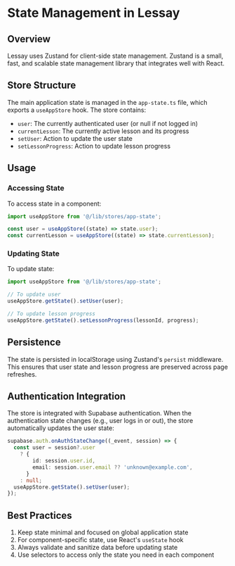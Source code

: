 # State Management in Lessay

## Overview

Lessay uses Zustand for client-side state management. Zustand is a small, fast, and scalable state management library that integrates well with React.

## Store Structure

The main application state is managed in the `app-state.ts` file, which exports a `useAppStore` hook. The store contains:

- `user`: The currently authenticated user (or null if not logged in)
- `currentLesson`: The currently active lesson and its progress
- `setUser`: Action to update the user state
- `setLessonProgress`: Action to update lesson progress

## Usage

### Accessing State

To access state in a component:

```typescript
import useAppStore from '@/lib/stores/app-state';

const user = useAppStore((state) => state.user);
const currentLesson = useAppStore((state) => state.currentLesson);
```

### Updating State

To update state:

```typescript
import useAppStore from '@/lib/stores/app-state';

// To update user
useAppStore.getState().setUser(user);

// To update lesson progress
useAppStore.getState().setLessonProgress(lessonId, progress);
```

## Persistence

The state is persisted in localStorage using Zustand's `persist` middleware. This ensures that user state and lesson progress are preserved across page refreshes.

## Authentication Integration

The store is integrated with Supabase authentication. When the authentication state changes (e.g., user logs in or out), the store automatically updates the user state:

```typescript
supabase.auth.onAuthStateChange((_event, session) => {
  const user = session?.user
    ? {
        id: session.user.id,
        email: session.user.email ?? 'unknown@example.com',
      }
    : null;
  useAppStore.getState().setUser(user);
});
```

## Best Practices

1. Keep state minimal and focused on global application state
2. For component-specific state, use React's `useState` hook
3. Always validate and sanitize data before updating state
4. Use selectors to access only the state you need in each component